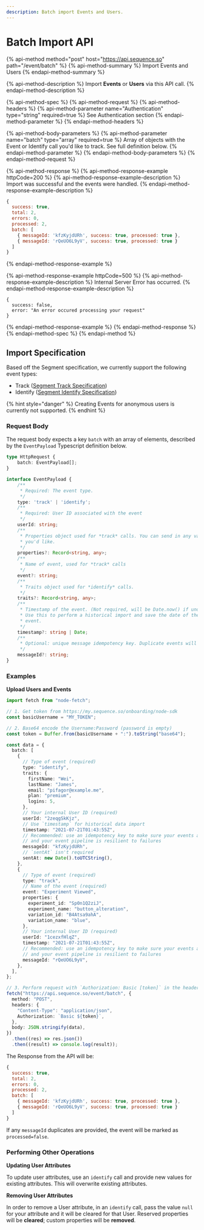 ```yaml
---
description: Batch import Events and Users.
---
```


# Batch Import API

{% api-method method="post" host="https://api.sequence.so" path="/event/batch" %}
{% api-method-summary %}
Import Events and Users
{% endapi-method-summary %}

{% api-method-description %}
Import **Events** or **Users** via this API call. 
{% endapi-method-description %}

{% api-method-spec %}
{% api-method-request %}
{% api-method-headers %}
{% api-method-parameter name="Authentication" type="string" required=true %}
See Authentication section 
{% endapi-method-parameter %}
{% endapi-method-headers %}

{% api-method-body-parameters %}
{% api-method-parameter name="batch" type="array" required=true %}
Array of objects with the Event or Identify call you'd like to track. See full definition below. 
{% endapi-method-parameter %}
{% endapi-method-body-parameters %}
{% endapi-method-request %}

{% api-method-response %}
{% api-method-response-example httpCode=200 %}
{% api-method-response-example-description %}
Import was successful and the events were handled. 
{% endapi-method-response-example-description %}

```javascript
{
  success: true,
  total: 2,
  errors: 0,
  processed: 2,
  batch: [
    { messageId: 'kfzKyjdURh', success: true, processed: true },
    { messageId: 'rQeUO6L9yV', success: true, processed: true }
  ]
}
```
{% endapi-method-response-example %}

{% api-method-response-example httpCode=500 %}
{% api-method-response-example-description %}
Internal Server Error has occurred.
{% endapi-method-response-example-description %}

```
{
  success: false,
  error: "An error occured processing your request"
}
```
{% endapi-method-response-example %}
{% endapi-method-response %}
{% endapi-method-spec %}
{% endapi-method %}

## Import Specification

Based off the Segment specification, we currently support the following event types: 

* Track \([Segment Track Specification](https://segment.com/docs/connections/spec/track/)\)
* Identify \([Segment Identify Specification](https://segment.com/docs/connections/spec/identify/)\)

{% hint style="danger" %}
Creating Events for anonymous users is currently not supported.
{% endhint %}

### Request Body

The request body expects a key `batch` with an array of elements, described by the `EventPayload` Typescript definition below. 

```typescript
type HttpRequest {
    batch: EventPayload[];
}

interface EventPayload {
    /**
     * Required: The event type.
     */
    type: 'track' | 'identify';
    /**
     * Required: User ID associated with the event
     */
    userId: string;
    /**
     * Properties object used for *track* calls. You can send in any values
     * you'd like. 
     */
    properties?: Record<string, any>;
    /**
     * Name of event, used for *track* calls
     */
    event?: string;
    /**
     * Traits object used for *identify* calls.
     */
    traits?: Record<string, any>;
    /**
     * Timestamp of the event. (Not required, will be Date.now() if undefined)
     * Use this to perform a historical import and save the date of the original
     * event. 
     */
    timestamp?: string | Date;
    /**
     * Optional: unique message idempotency key. Duplicate events will be ignored. 
     */
    messageId?: string;
}
```

### **Examples**

**Upload Users and Events**

```typescript
import fetch from "node-fetch";

// 1. Get token from https://my.sequence.so/onboarding/node-sdk
const basicUsername = "MY_TOKEN";

// 2. Base64 encode the Username:Password (password is empty)
const token = Buffer.from(basicUsername + ":").toString("base64");

const data = {
  batch: [
    {
      // Type of event (required)
      type: "identify",
      traits: {
        firstName: "Wei",
        lastName: "James",
        email: "pifagor@example.me",
        plan: "premium",
        logins: 5,
      },
      // Your internal User ID (required)
      userId: "2zeqgSkKjz",
      // Use `timestamp` for historical data import
      timestamp: "2021-07-21T01:43:55Z",
      // Recommended: use an idempotency key to make sure your events are unique
      // and your event pipeline is resilient to failures
      messageId: "kfzKyjdURh",
      // `sentAt` isn't required
      sentAt: new Date().toUTCString(),
    },
    {
      // Type of event (required)
      type: "track",
      // Name of the event (required)
      event: "Experiment Viewed",
      properties: {
        experiment_id: "Sp0n1Q2ziJ",
        experiment_name: "button_alteration",
        variation_id: "B4Atsa9ahA",
        variation_name: "blue",
      },
      // Your internal User ID (required)
      userId: "1cezxfHlqZ",
      timestamp: "2021-07-21T01:43:55Z",
      // Recommended: use an idempotency key to make sure your events are unique
      // and your event pipeline is resilient to failures
      messageId: "rQeUO6L9yV",
    },
  ],
};

// 3. Perform request with `Authorization: Basic [token]` in the header
fetch("https://api.sequence.so/event/batch", {
  method: "POST",
  headers: {
    "Content-Type": "application/json",
    Authorization: `Basic ${token}`,
  },
  body: JSON.stringify(data),
})
  .then((res) => res.json())
  .then((result) => console.log(result));

```

The Response from the API will be:

```javascript
{
  success: true,
  total: 2,
  errors: 0,
  processed: 2,
  batch: [
    { messageId: 'kfzKyjdURh', success: true, processed: true },
    { messageId: 'rQeUO6L9yV', success: true, processed: true }
  ]
}
```

If any `messageId` duplicates are provided, the event will be marked as `processed=false`. 

### Performing Other Operations

**Updating User Attributes**

To update user attributes, use an `identify` call and provide new values for existing attributes. This will overwrite existing attributes. 

**Removing User Attributes**

In order to remove a User attribute, in an `identify` call, pass the value `null` for your attribute and it will be cleared for that User. Reserved properties will be **cleared**; custom properties will be **removed**. 

